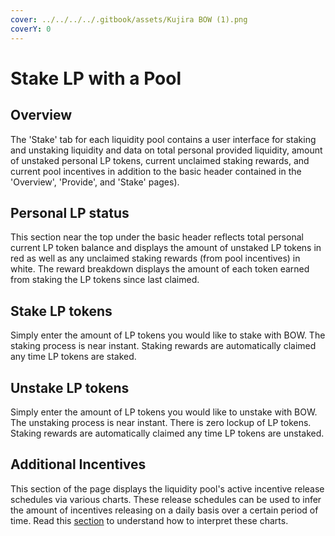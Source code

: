 ```yaml
---
cover: ../../../../.gitbook/assets/Kujira BOW (1).png
coverY: 0
---
```


# Stake LP with a Pool

## Overview

The 'Stake' tab for each liquidity pool contains a user interface for staking and unstaking liquidity and data on total personal provided liquidity, amount of unstaked personal LP tokens, current unclaimed staking rewards, and current pool incentives in addition to the basic header contained in the 'Overview', 'Provide', and 'Stake' pages).

## Personal LP status

This section near the top under the basic header reflects total personal current LP token balance and displays the amount of unstaked LP tokens in red as well as any unclaimed staking rewards (from pool incentives) in white. The reward breakdown displays the amount of each token earned from staking the LP tokens since last claimed.&#x20;

## Stake LP tokens

Simply enter the amount of LP tokens you would like to stake with BOW. The staking process is near instant. Staking rewards are automatically claimed any time LP tokens are staked.&#x20;

## Unstake LP tokens

Simply enter the amount of LP tokens you would like to unstake with BOW. The unstaking process is near instant. There is zero lockup of LP tokens. Staking rewards are automatically claimed any time LP tokens are unstaked.&#x20;

## Additional Incentives

This section of the page displays the liquidity pool's active incentive release schedules via various charts. These release schedules can be used to infer the amount of incentives releasing on a daily basis over a certain period of time. Read this [section](pool-overview.md#incentive-release-charts) to understand how to interpret these charts.&#x20;

